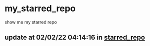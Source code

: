 # my_starred_repo
show me my starred repo

update at 02/02/22 04:14:16 in [starred_repo](./index.html)
---

